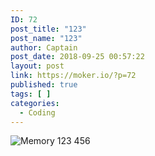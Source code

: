 ```yaml
---
ID: 72
post_title: "123"
post_name: "123"
author: Captain
post_date: 2018-09-25 00:57:22
layout: post
link: https://moker.io/?p=72
published: true
tags: [ ]
categories:
  - Coding
---
```

<img src="https://mokerio.oss-cn-hangzhou.aliyuncs.com/2018-9-18%20搭建%20墨客/2018_9_24-memory.jpg" alt="Memory" />
123
<!--more-->
456